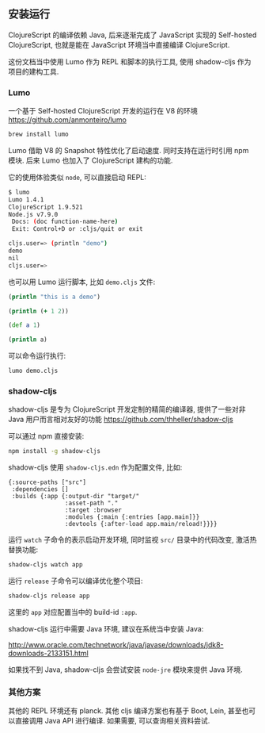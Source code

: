 
安装运行
----

ClojureScript 的编译依赖 Java, 后来逐渐完成了 JavaScript 实现的 Self-hosted ClojureScript, 也就是能在 JavaScript 环境当中直接编译 ClojureScript.

这份文档当中使用 Lumo 作为 REPL 和脚本的执行工具, 使用 shadow-cljs 作为项目的建构工具.

### Lumo

一个基于 Self-hosted ClojureScript 开发的运行在 V8 的环境 https://github.com/anmonteiro/lumo

```bash
brew install lumo
```

Lumo 借助 V8 的 Snapshot 特性优化了启动速度. 同时支持在运行时引用 npm 模块. 后来 Lumo 也加入了 ClojureScript 建构的功能.

它的使用体验类似 `node`, 可以直接启动 REPL:

```bash
$ lumo
Lumo 1.4.1
ClojureScript 1.9.521
Node.js v7.9.0
 Docs: (doc function-name-here)
 Exit: Control+D or :cljs/quit or exit

cljs.user=> (println "demo")
demo
nil
cljs.user=>
```

也可以用 Lumo 运行脚本, 比如 `demo.cljs` 文件:

```clojure
(println "this is a demo")

(println (+ 1 2))

(def a 1)

(println a)
```

可以命令运行执行:

```bash
lumo demo.cljs
```

### shadow-cljs

shadow-cljs 是专为 ClojureScript 开发定制的精简的编译器, 提供了一些对非 Java 用户而言相对友好的功能 https://github.com/thheller/shadow-cljs

可以通过 npm 直接安装:

```bash
npm install -g shadow-cljs
```

shadow-cljs 使用 `shadow-cljs.edn` 作为配置文件, 比如:

```edn
{:source-paths ["src"]
 :dependencies []
 :builds {:app {:output-dir "target/"
                :asset-path "."
                :target :browser
                :modules {:main {:entries [app.main]}}
                :devtools {:after-load app.main/reload!}}}}
```

运行 `watch` 子命令的表示启动开发环境, 同时监视 `src/` 目录中的代码改变, 激活热替换功能:

```bash
shadow-cljs watch app
```

运行 `release` 子命令可以编译优化整个项目:

```bash
shadow-cljs release app
```

这里的 `app` 对应配置当中的 build-id `:app`.

shadow-cljs 运行中需要 Java 环境, 建议在系统当中安装 Java:

http://www.oracle.com/technetwork/java/javase/downloads/jdk8-downloads-2133151.html

如果找不到 Java, shadow-cljs 会尝试安装 `node-jre` 模块来提供 Java 环境.

### 其他方案

其他的 REPL 环境还有 planck. 其他 cljs 编译方案也有基于 Boot, Lein, 甚至也可以直接调用 Java API 进行编译.
如果需要, 可以查询相关资料尝试.
